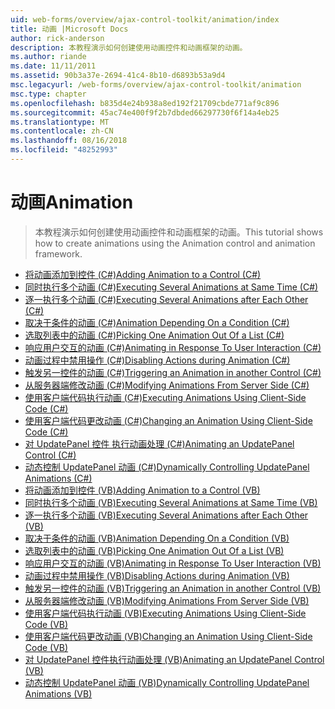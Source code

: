 ```yaml
---
uid: web-forms/overview/ajax-control-toolkit/animation/index
title: 动画 |Microsoft Docs
author: rick-anderson
description: 本教程演示如何创建使用动画控件和动画框架的动画。
ms.author: riande
ms.date: 11/11/2011
ms.assetid: 90b3a37e-2694-41c4-8b10-d6893b53a9d4
msc.legacyurl: /web-forms/overview/ajax-control-toolkit/animation
msc.type: chapter
ms.openlocfilehash: b835d4e24b938a8ed192f21709cbde771af9c896
ms.sourcegitcommit: 45ac74e400f9f2b7dbded66297730f6f14a4eb25
ms.translationtype: MT
ms.contentlocale: zh-CN
ms.lasthandoff: 08/16/2018
ms.locfileid: "48252993"
---
```

<a name="animation"></a><span data-ttu-id="8bcb3-103">动画</span><span class="sxs-lookup"><span data-stu-id="8bcb3-103">Animation</span></span>
====================
> <span data-ttu-id="8bcb3-104">本教程演示如何创建使用动画控件和动画框架的动画。</span><span class="sxs-lookup"><span data-stu-id="8bcb3-104">This tutorial shows how to create animations using the Animation control and animation framework.</span></span>


- [<span data-ttu-id="8bcb3-105">将动画添加到控件 (C#)</span><span class="sxs-lookup"><span data-stu-id="8bcb3-105">Adding Animation to a Control (C#)</span></span>](adding-animation-to-a-control-cs.md)
- [<span data-ttu-id="8bcb3-106">同时执行多个动画 (C#)</span><span class="sxs-lookup"><span data-stu-id="8bcb3-106">Executing Several Animations at Same Time (C#)</span></span>](executing-several-animations-at-the-same-time-cs.md)
- [<span data-ttu-id="8bcb3-107">逐一执行多个动画 (C#)</span><span class="sxs-lookup"><span data-stu-id="8bcb3-107">Executing Several Animations after Each Other (C#)</span></span>](executing-several-animations-after-each-other-cs.md)
- [<span data-ttu-id="8bcb3-108">取决于条件的动画 (C#)</span><span class="sxs-lookup"><span data-stu-id="8bcb3-108">Animation Depending On a Condition (C#)</span></span>](animation-depending-on-a-condition-cs.md)
- [<span data-ttu-id="8bcb3-109">选取列表中的动画 (C#)</span><span class="sxs-lookup"><span data-stu-id="8bcb3-109">Picking One Animation Out Of a List (C#)</span></span>](picking-one-animation-out-of-a-list-cs.md)
- [<span data-ttu-id="8bcb3-110">响应用户交互的动画 (C#)</span><span class="sxs-lookup"><span data-stu-id="8bcb3-110">Animating in Response To User Interaction (C#)</span></span>](animating-in-response-to-user-interaction-cs.md)
- [<span data-ttu-id="8bcb3-111">动画过程中禁用操作 (C#)</span><span class="sxs-lookup"><span data-stu-id="8bcb3-111">Disabling Actions during Animation (C#)</span></span>](disabling-actions-during-animation-cs.md)
- [<span data-ttu-id="8bcb3-112">触发另一控件的动画 (C#)</span><span class="sxs-lookup"><span data-stu-id="8bcb3-112">Triggering an Animation in another Control (C#)</span></span>](triggering-an-animation-in-another-control-cs.md)
- [<span data-ttu-id="8bcb3-113">从服务器端修改动画 (C#)</span><span class="sxs-lookup"><span data-stu-id="8bcb3-113">Modifying Animations From Server Side (C#)</span></span>](modifying-animations-from-the-server-side-cs.md)
- [<span data-ttu-id="8bcb3-114">使用客户端代码执行动画 (C#)</span><span class="sxs-lookup"><span data-stu-id="8bcb3-114">Executing Animations Using Client-Side Code (C#)</span></span>](executing-animations-using-client-side-code-cs.md)
- [<span data-ttu-id="8bcb3-115">使用客户端代码更改动画 (C#)</span><span class="sxs-lookup"><span data-stu-id="8bcb3-115">Changing an Animation Using Client-Side Code (C#)</span></span>](changing-an-animation-using-client-side-code-cs.md)
- [<span data-ttu-id="8bcb3-116">对 UpdatePanel 控件 执行动画处理 (C#)</span><span class="sxs-lookup"><span data-stu-id="8bcb3-116">Animating an UpdatePanel Control (C#)</span></span>](animating-an-updatepanel-control-cs.md)
- [<span data-ttu-id="8bcb3-117">动态控制 UpdatePanel 动画 (C#)</span><span class="sxs-lookup"><span data-stu-id="8bcb3-117">Dynamically Controlling UpdatePanel Animations (C#)</span></span>](dynamically-controlling-updatepanel-animations-cs.md)
- [<span data-ttu-id="8bcb3-118">将动画添加到控件 (VB)</span><span class="sxs-lookup"><span data-stu-id="8bcb3-118">Adding Animation to a Control (VB)</span></span>](adding-animation-to-a-control-vb.md)
- [<span data-ttu-id="8bcb3-119">同时执行多个动画 (VB)</span><span class="sxs-lookup"><span data-stu-id="8bcb3-119">Executing Several Animations at Same Time (VB)</span></span>](executing-several-animations-at-the-same-time-vb.md)
- [<span data-ttu-id="8bcb3-120">逐一执行多个动画 (VB)</span><span class="sxs-lookup"><span data-stu-id="8bcb3-120">Executing Several Animations after Each Other (VB)</span></span>](executing-several-animations-after-each-other-vb.md)
- [<span data-ttu-id="8bcb3-121">取决于条件的动画 (VB)</span><span class="sxs-lookup"><span data-stu-id="8bcb3-121">Animation Depending On a Condition (VB)</span></span>](animation-depending-on-a-condition-vb.md)
- [<span data-ttu-id="8bcb3-122">选取列表中的动画 (VB)</span><span class="sxs-lookup"><span data-stu-id="8bcb3-122">Picking One Animation Out Of a List (VB)</span></span>](picking-one-animation-out-of-a-list-vb.md)
- [<span data-ttu-id="8bcb3-123">响应用户交互的动画 (VB)</span><span class="sxs-lookup"><span data-stu-id="8bcb3-123">Animating in Response To User Interaction (VB)</span></span>](animating-in-response-to-user-interaction-vb.md)
- [<span data-ttu-id="8bcb3-124">动画过程中禁用操作 (VB)</span><span class="sxs-lookup"><span data-stu-id="8bcb3-124">Disabling Actions during Animation (VB)</span></span>](disabling-actions-during-animation-vb.md)
- [<span data-ttu-id="8bcb3-125">触发另一控件的动画 (VB)</span><span class="sxs-lookup"><span data-stu-id="8bcb3-125">Triggering an Animation in another Control (VB)</span></span>](triggering-an-animation-in-another-control-vb.md)
- [<span data-ttu-id="8bcb3-126">从服务器端修改动画 (VB)</span><span class="sxs-lookup"><span data-stu-id="8bcb3-126">Modifying Animations From Server Side (VB)</span></span>](modifying-animations-from-the-server-side-vb.md)
- [<span data-ttu-id="8bcb3-127">使用客户端代码执行动画 (VB)</span><span class="sxs-lookup"><span data-stu-id="8bcb3-127">Executing Animations Using Client-Side Code (VB)</span></span>](executing-animations-using-client-side-code-vb.md)
- [<span data-ttu-id="8bcb3-128">使用客户端代码更改动画 (VB)</span><span class="sxs-lookup"><span data-stu-id="8bcb3-128">Changing an Animation Using Client-Side Code (VB)</span></span>](changing-an-animation-using-client-side-code-vb.md)
- [<span data-ttu-id="8bcb3-129">对 UpdatePanel 控件执行动画处理 (VB)</span><span class="sxs-lookup"><span data-stu-id="8bcb3-129">Animating an UpdatePanel Control (VB)</span></span>](animating-an-updatepanel-control-vb.md)
- [<span data-ttu-id="8bcb3-130">动态控制 UpdatePanel 动画 (VB)</span><span class="sxs-lookup"><span data-stu-id="8bcb3-130">Dynamically Controlling UpdatePanel Animations (VB)</span></span>](dynamically-controlling-updatepanel-animations-vb.md)
